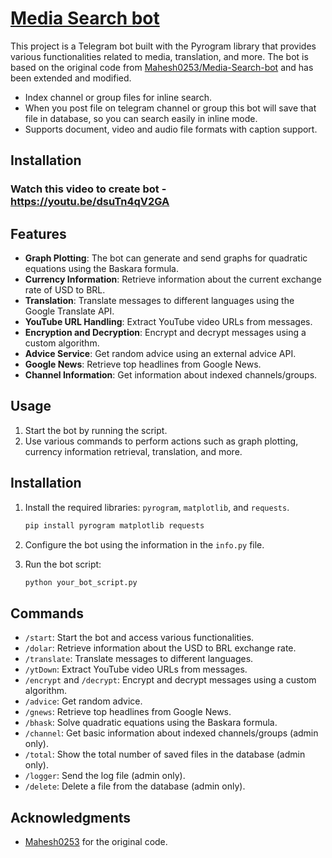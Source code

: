 # [Media Search bot](https://github.com/Mahesh0253/Media-Search-bot)
This project is a Telegram bot built with the Pyrogram library that provides various functionalities related to media, translation, and more. The bot is based on the original code from [Mahesh0253/Media-Search-bot](https://github.com/Mahesh0253/Media-Search-bot) and has been extended and modified.

* Index channel or group files for inline search.
* When you post file on telegram channel or group this bot will save that file in database, so you can search easily in inline mode.
* Supports document, video and audio file formats with caption support.

## Installation

### Watch this video to create bot - https://youtu.be/dsuTn4qV2GA

## Features

- **Graph Plotting**: The bot can generate and send graphs for quadratic equations using the Baskara formula.
- **Currency Information**: Retrieve information about the current exchange rate of USD to BRL.
- **Translation**: Translate messages to different languages using the Google Translate API.
- **YouTube URL Handling**: Extract YouTube video URLs from messages.
- **Encryption and Decryption**: Encrypt and decrypt messages using a custom algorithm.
- **Advice Service**: Get random advice using an external advice API.
- **Google News**: Retrieve top headlines from Google News.
- **Channel Information**: Get information about indexed channels/groups.

## Usage

1. Start the bot by running the script.
2. Use various commands to perform actions such as graph plotting, currency information retrieval, translation, and more.

## Installation

1. Install the required libraries: `pyrogram`, `matplotlib`, and `requests`.
   ```bash
   pip install pyrogram matplotlib requests
   ```

2. Configure the bot using the information in the `info.py` file.

3. Run the bot script:
   ```bash
   python your_bot_script.py
   ```

## Commands

- `/start`: Start the bot and access various functionalities.
- `/dolar`: Retrieve information about the USD to BRL exchange rate.
- `/translate`: Translate messages to different languages.
- `/ytDown`: Extract YouTube video URLs from messages.
- `/encrypt` and `/decrypt`: Encrypt and decrypt messages using a custom algorithm.
- `/advice`: Get random advice.
- `/gnews`: Retrieve top headlines from Google News.
- `/bhask`: Solve quadratic equations using the Baskara formula.
- `/channel`: Get basic information about indexed channels/groups (admin only).
- `/total`: Show the total number of saved files in the database (admin only).
- `/logger`: Send the log file (admin only).
- `/delete`: Delete a file from the database (admin only).

## Acknowledgments

- [Mahesh0253](https://github.com/Mahesh0253) for the original code.

